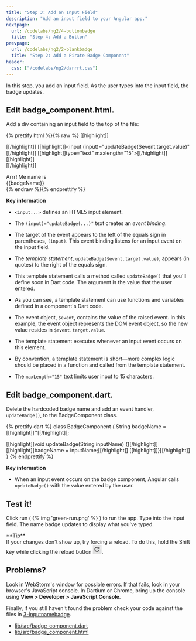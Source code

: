 ```yaml
---
title: "Step 3: Add an Input Field"
description: "Add an input field to your Angular app."
nextpage:
  url: /codelabs/ng2/4-buttonbadge
  title: "Step 4: Add a Button"
prevpage:
  url: /codelabs/ng2/2-blankbadge
  title: "Step 2: Add a Pirate Badge Component"
header:
  css: ["/codelabs/ng2/darrrt.css"]
---
```


In this step, you add an input field.
As the user types into the input field,
the badge updates.

## <i class="fa fa-anchor"> </i> Edit badge_component.html.

<div class="row"> <div class="col-md-7" markdown="1">

<div class="trydart-step-details" markdown="1">

Add a div containing an input field to the top of the file:

{% prettify html %}{% raw %}
[[highlight]]<div class="widgets">[[/highlight]]
  [[highlight]]<input (input)="updateBadge($event.target.value)"[[/highlight]]
         [[highlight]]type="text" maxlength="15">[[/highlight]]
[[highlight]]</div>[[/highlight]]

<div class="badge">
  <div class="greeting">Arrr! Me name is</div>
  <div class="name">{{badgeName}}</div>
</div>
{% endraw %}{% endprettify %}

</div>

</div> <div class="col-md-5" markdown="1">

<i class="fa fa-key key-header"> </i> <strong> Key information </strong>

* `<input...>` defines an HTML5 input element.

* The `(input)="updateBadge(...)"` text creates an _event binding_.

* The target of the event appears to the left of the equals
  sign in parentheses, `(input)`.  This event binding listens
  for an input event on the input field.

* The _template statement_, `updateBadge($event.target.value)`,
  appears (in quotes) to the right of the equals sign.

* This template statement calls a method called `updateBadge()`
  that you'll define soon in Dart code. The argument is the value
  that the user entered.

* As you can see, a template statement can use
  functions and variables defined in a component's Dart code.

* The event object, `$event`, contains the value of the raised event.
  In this example, the event object represents the DOM event object,
  so the new value resides in `$event.target.value`.

* The template statement executes whenever an input event occurs on this
  element.

* By convention, a template statement is short&mdash;more
  complex logic should be placed in a function and called
  from the template statement.

* The `maxLength="15"` text limits user input to 15 characters.

</div> </div>

## <i class="fa fa-anchor"> </i> Edit badge_component.dart.

<div class="row"> <div class="col-md-7" markdown="1">

<div class="trydart-step-details" markdown="1">

Delete the hardcoded badge name and add an event handler,
`updateBadge()`, to the BadgeComponent class.

{% prettify dart %}
class BadgeComponent {
  String badgeName = [[highlight]]''[[/highlight]];
  
  [[highlight]]void updateBadge(String inputName) {[[/highlight]]
    [[highlight]]badgeName = inputName;[[/highlight]]
  [[highlight]]}[[/highlight]]
}
{% endprettify %}

</div>

</div> <div class="col-md-5" markdown="1">

<i class="fa fa-key key-header"> </i> <strong> Key information </strong>

* When an input event occurs on the badge component,
  Angular calls `updateBadge()` with the value entered by the user.

</div> </div>

## <i class="fa fa-anchor"> </i> Test it!

<div class="trydart-step-details" markdown="1">

Click run ( {% img 'green-run.png' %} ) to run the app.
Type into the input field.
The name badge updates to display what you've typed.
</div>

<div class="trydart-step-details" markdown="1">
<aside class="alert alert-success" markdown="1">
<i class="fa fa-lightbulb-o"> </i> **Tip** <br>
If your changes don't show up, try forcing a reload.
To do this, hold the Shift key while clicking the reload button
<img src="images/Chrome-reload-button.png" alt="the round reload button">.
</aside>
</div>

## Problems?

Look in WebStorm's window for possible errors.
If that fails, look in your browser's JavaScript console.
In Dartium or Chrome, bring up the console using
**View > Developer > JavaScript Console**.

Finally, if you still haven't found the problem
check your code against the files in
[3-inputnamebadge](https://github.com/dart-lang/one-hour-codelab/tree/master/ng2/3-inputnamebadge).

* [lib/src/badge_component.dart](https://raw.githubusercontent.com/dart-lang/one-hour-codelab/master/ng2/3-inputnamebadge/lib/src/badge_component.dart)
* [lib/src/badge_component.html](https://raw.githubusercontent.com/dart-lang/one-hour-codelab/master/ng2/3-inputnamebadge/lib/src/badge_component.html)
